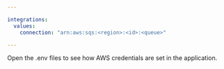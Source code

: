 ```yaml
---

integrations:
  values:
    connection: "arn:aws:sqs:<region>:<id>:<queue>"

---
```


Open the .env files to see how AWS credentials are set in the application.
